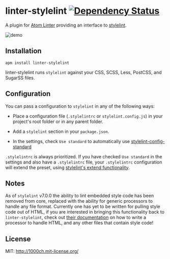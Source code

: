 # linter-stylelint [![Dependency Status](https://david-dm.org/AtomLinter/linter-stylelint.svg)](https://david-dm.org/AtomLinter/linter-stylelint)

A plugin for [Atom Linter](https://github.com/AtomLinter/atom-linter) providing
an interface to [stylelint](https://github.com/stylelint/stylelint).

![demo](https://raw.githubusercontent.com/AtomLinter/linter-stylelint/master/demo.png)

## Installation

```ShellSession
apm install linter-stylelint
```

linter-stylelint runs `stylelint` against your CSS, SCSS, Less, PostCSS,
and SugarSS files.

## Configuration

You can pass a configuration to `stylelint` in any of the following ways:

-   Place a configuration file (`.stylelintrc` or `stylelint.config.js`) in your
    project's root folder or in any parent folder.

-   Add a `stylelint` section in your `package.json`.

-   In the settings, check `Use standard` to automatically use [stylelint-config-standard](https://github.com/stylelint/stylelint-config-standard)

`.stylelintrc` is always prioritized. If you have checked `Use standard` in the
settings and also have a `.stylelintrc` file, your `.stylelintrc` configuration
will extend the preset, using [stylelint's extend functionality](http://stylelint.io/?/docs/user-guide/configuration.md).

## Notes

As of `stylelint` v7.0.0 the ability to lint embedded style code has been
removed from core, replaced with the ability for generic processors to handle
any file format. Currently one has yet to be written for pulling style code
out of HTML, if you are interested in bringing this functionality back to
`linter-stylelint`, check out [their documentation](https://github.com/stylelint/stylelint/blob/master/docs/developer-guide/processors.md)
on how to write a processor to handle HTML, and any other files that contain
style code!

## License

MIT: <http://1000ch.mit-license.org/>
